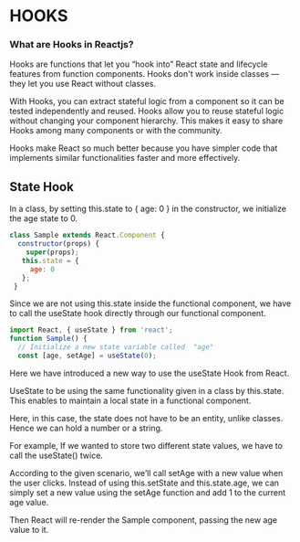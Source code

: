 # HOOKS


### What are Hooks in Reactjs?
Hooks are functions that let you “hook into” React state and lifecycle features from function components. Hooks don't work inside classes — they let you use React without classes.


With Hooks, you can extract stateful logic from a component so it can be tested independently and reused. Hooks allow you to reuse stateful logic without changing your component hierarchy. This makes it easy to share Hooks among many components or with the community.

Hooks make React so much better because you have simpler code that implements similar functionalities faster and more effectively.

## State Hook

In a class, by setting this.state to { age: 0 } in the constructor, we initialize the age state to 0.

```js
class Sample extends React.Component {
  constructor(props) {
    super(props);
   this.state = {
     age: 0
   };
 }
```

Since we are not using this.state inside the functional component, we have to call the useState hook directly through our functional component.


```js
import React, { useState } from 'react';
function Sample() {
  // Initialize a new state variable called  "age"
  const [age, setAge] = useState(0);
```

Here we have introduced a new way to use the useState Hook from React.

UseState to be using the same functionality given in a class by this.state. This enables to maintain a local state in a functional component.

Here, in this case, the state does not have to be an entity, unlike classes. Hence we can hold a number or a string.

For example, If we wanted to store two different state values, we have to call the useState() twice.

According to the given scenario, we’ll call setAge with a new value when the user clicks. Instead of using this.setState and this.state.age, we can simply set a new value using the setAge function and add 1 to the current age value.

Then React will re-render the Sample component, passing the new age value to it.
